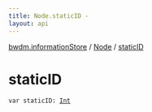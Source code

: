 ```yaml
---
title: Node.staticID - 
layout: api
---
```


<div class='api-docs-breadcrumbs'><a href="../index.html">bwdm.informationStore</a> / <a href="index.html">Node</a> / <a href="./static-i-d.html">staticID</a></div>

# staticID

<div class="signature"><code><span class="keyword">var </span><span class="identifier">staticID</span><span class="symbol">: </span><a href="https://kotlinlang.org/api/latest/jvm/stdlib/kotlin/-int/index.html"><span class="identifier">Int</span></a></code></div>
